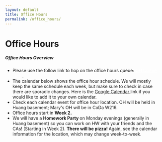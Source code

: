 ```yaml
---
layout: default
title: Office Hours
permalink: /office_hours/
---
```


# Office Hours

<div class="panel">
  <h5> Office Hours Overview </h5>
<ul>
  <li> Please use the follow link to hop on the office hours queue: <a href="https://queue.cs.stanford.edu/queues/33FZ7Pjm646CQAkIFshsyyYfm84" class="btn btn-danger" style="color: white !important;"> OH Queue Link </a>.</li>
	<li> The calendar below shows the office hour schedule.  We will mostly keep the same schedule each week, but make sure to check in case there are sporadic changes. Here is the <a href="https://calendar.google.com/calendar/u/2?cid=NzEwZWQ4N2VmNjlkYzZjOWNiNWFiNjkwYzdhMmI4MDIxNjFjN2Q5ZTQ3MWU2MTM3NTI3NmM2ZDAxNzNkYzVmZkBncm91cC5jYWxlbmRhci5nb29nbGUuY29t"> Google Calendar </a> link if you would like to add it to your own calendar.
</li>
	<li> Check each calendar event for office hour location. OH will be held in Huang basement; Mary's OH will be in CoDa W216.</li>
	<li> Office hours start in <b> Week 2. </b></li>
	<li> We will have a <b> Homework Party </b> on Monday evenings (generally in Huang basement) so you can work on HW with your friends and the CAs!  (Starting in Week 2).  <b> There will be pizza! </b>  Again, see the calendar information for the location, which may change week-to-week. </li>
</ul>
</div>

<div class="panel">
  <link href="https://cdn.jsdelivr.net/npm/fullcalendar@6.1.15/main.min.css" rel="stylesheet">
  <div id="calendar" style="max-width:1100px;margin:20px auto;"></div>
  <script src="https://cdn.jsdelivr.net/npm/fullcalendar@6.1.15/index.global.min.js"></script>

  <script>
  // grab first URL from description (handles raw URL or <a href=...>)
  function extractFirstUrl(desc = "") {
    // 1) if there’s an <a href="...">, grab href
    const hrefMatch = desc.match(/href="([^"]+)"/i);
    let url = hrefMatch ? hrefMatch[1] : null;

    // 2) otherwise, match plain https://... text
    if (!url) {
      const plain = desc.match(/https?:\/\/\S+/i);
      url = plain ? plain[0] : null;
    }
    if (!url) return null;

    // Unwrap Google's redirect links: https://www.google.com/url?q=ACTUAL&...
    try {
      const u = new URL(url);
      if (u.hostname.includes('google.com') && u.searchParams.get('q')) {
        url = u.searchParams.get('q');
      }
    } catch {}
    return url;
  }

  document.addEventListener('DOMContentLoaded', () => {
    const calendar = new FullCalendar.Calendar(document.getElementById('calendar'), {
      initialView: 'timeGridWeek',
      timeZone: 'America/Los_Angeles',
      nowIndicator: true,
      headerToolbar: { left: 'prev,next today', center: 'title', right: 'dayGridMonth,timeGridWeek,listWeek' },
      events: '{{ "/assets/calendar/events.json" | relative_url }}?v={{ site.time | date: "%s" }}',

      eventContent: (arg) => {
        const title = document.createElement('div');
        title.className = 'fc-event-title';
        title.textContent = arg.event.title;

        const loc = arg.event.extendedProps?.location?.trim();
        const desc = arg.event.extendedProps?.description || "";
        const url  = extractFirstUrl(desc);

        // build a clean meta line: "Huang Basement • Zoom link"
        const meta = document.createElement('div');
        meta.className = 'fc-event-meta';

        if (loc) {
          const locSpan = document.createElement('span');
          locSpan.textContent = loc;
          meta.appendChild(locSpan);
        }
        if (loc && url) {
          const sep = document.createElement('span');
          sep.textContent = ' • ';
          meta.appendChild(sep);
        }
        if (url) {
          const a = document.createElement('a');
          a.href = url;
          a.target = '_blank';
          a.rel = 'noopener noreferrer';
          // label smartly based on domain
          a.textContent = /zoom\.us|stanford\.zoom\.us/i.test(url) ? 'Zoom link' : 'Event link';
          meta.appendChild(a);
        }

        // If neither loc nor url, show nothing extra
        return meta.childNodes.length ? { domNodes: [title, meta] } : { domNodes: [title] };
      },

      // optional: tooltip with full description (as plain text)
      eventDidMount: (info) => {
        const d = (info.event.extendedProps?.description || '')
          .replace(/<[^>]+>/g, ' ')    // strip tags
          .replace(/\s+/g, ' ')        // collapse whitespace
          .trim();
        if (d) info.el.title = d;
      }
    });
    calendar.render();
  });
</script>

<style>
.fc .fc-event-title, .fc .fc-event-meta { white-space: normal; line-height: 1.2; }
.fc .fc-event-meta { font-size: 0.85em; opacity: 0.9; margin-top: 2px; }
.fc .fc-event-meta a { text-decoration: underline; }
</style>


<style>
/* allow wrapping so long text doesn't get cut off */
.fc .fc-event-title, .fc .fc-event-meta { white-space: normal; line-height: 1.2; }
.fc .fc-event-meta { font-size: 0.85em; opacity: 0.85; margin-top: 2px; }
</style>

</div>
